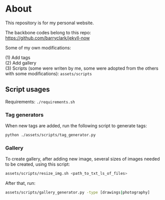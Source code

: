 # About

This repository is for my personal website.

The backbone codes belong to this repo: https://github.com/barryclark/jekyll-now

Some of my own modifications:

(1) Add tags<br>
(2) Add gallery<br>
(3) Scripts (some were writen by me, some were adopted from the others with some modifications): `assets/scripts`

## Script usages
Requirements: `./requirements.sh`

### Tag generators
When new tags are added, run the following script to generate tags:
```bash
python ./assets/scripts/tag_generator.py
```

### Gallery
To create gallery, after adding new image, several sizes of images needed to be created, using this script:
```bash
assets/scripts/resize_img.sh <path_to_txt_ls_of_files>
```

After that, run:
```bash
assets/scripts/gallery_generator.py -type [drawings|photography]
```

